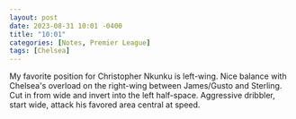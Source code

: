 ```yaml
---
layout: post
date: 2023-08-31 10:01 -0400
title: "10:01"
categories: [Notes, Premier League]
tags: [Chelsea]
---
```


My favorite position for Christopher Nkunku is left-wing. Nice balance with Chelsea's overload on the right-wing between James/Gusto and Sterling. Cut in from wide and invert into the left half-space. Aggressive dribbler, start wide, attack his favored area central at speed.


